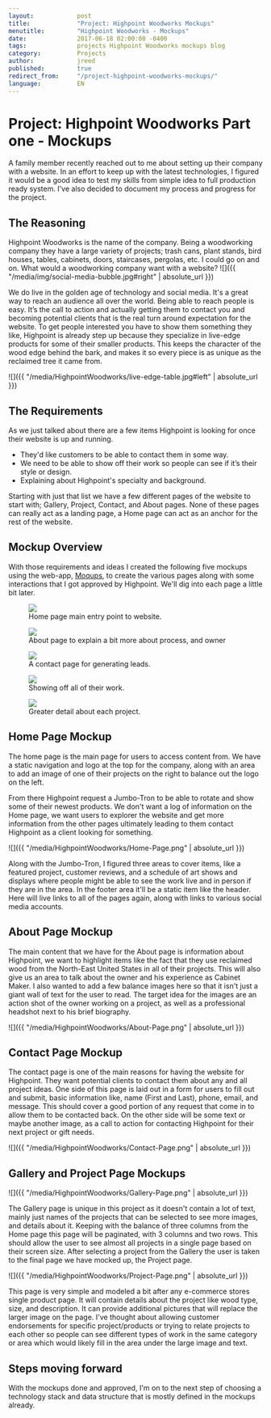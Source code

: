 ```yaml
---
layout:            post
title:             "Project: Highpoint Woodworks Mockups"
menutitle:         "Highpoint Woodworks - Mockups"
date:              2017-06-18 02:00:00 -0400
tags:              projects Highpoint Woodworks mockups blog
category:          Projects
author:            jreed
published:         true
redirect_from:     "/project-highpoint-woodworks-mockups/"
language:          EN
---
```

# Project: Highpoint Woodworks Part one - Mockups
A family member recently reached out to me about setting up their company with a website. In an effort to keep up with the latest technologies, I figured it would be a good idea to test my skills from simple idea to full production ready system. I've also decided to document my process and progress for the project. 

## The Reasoning
Highpoint Woodworks is the name of the company. Being a woodworking company they have a large variety of projects; trash cans, plant stands, bird houses, tables, cabinets, doors, staircases, pergolas, etc. I could go on and on. What would a woodworking company want with a website? 
![]({{ "/media/img/social-media-bubble.jpg#right" | absolute_url }})

We do live in the golden age of technology and social media. It's a great way to reach an audience all over the world. Being able to reach people is easy. It’s the call to action and actually getting them to contact you and becoming potential clients that is the real turn around expectation for the website. To get people interested you have to show them something they like, Highpoint is already step up because they specialize in live-edge products for some of their smaller products. This keeps the character of the wood edge behind the bark, and makes it so every piece is as unique as the reclaimed tree it came from.

![]({{ "/media/HighpointWoodworks/live-edge-table.jpg#left" | absolute_url }})

## The Requirements
As we just talked about there are a few items Highpoint is looking for once their website is up and running. 
 - They'd like customers to be able to contact them in some way.
 - We need to be able to show off their work so people can see if it’s their style or design.
 - Explaining about Highpoint's specialty and background.

Starting with just that list we have a few different pages of the website to start with; Gallery, Project, Contact, and About pages. None of these pages can really act as a landing page, a Home page can act as an anchor for the rest of the website.

## Mockup Overview
With those requirements and ideas I created the following five mockups using the web-app, <a href="https://moqups.com/">Moqups</a>, to create the various pages along with some interactions that I got approved by Highpoint. We'll dig into each page a little bit later.

<div class="album">
   <figure>
      <img src="{{ "/media/HighpointWoodworks/Home-Page.png" | absolute_url }}" />
      <figcaption>Home page main entry point to website.</figcaption>
   </figure>
   <figure>
      <img src="{{ "/media/HighpointWoodworks/About-Page.png" | absolute_url }}" />
      <figcaption>About page to explain a bit more about process, and owner</figcaption>
   </figure>
   <figure>
      <img src="{{ "/media/HighpointWoodworks/Contact-Page.png" | absolute_url }}" />
      <figcaption>A contact page for generating leads.</figcaption>
   </figure>
   <figure>
      <img src="{{ "/media/HighpointWoodworks/Gallery-Page.png" | absolute_url }}" />
      <figcaption>Showing off all of their work.</figcaption>
   </figure>
   <figure>
      <img src="{{ "/media/HighpointWoodworks/Project-Page.png" | absolute_url }}" />
      <figcaption>Greater detail about each project.</figcaption>
   </figure>
</div>

## Home Page Mockup

The home page is the main page for users to access content from. We have a static navigation and logo at the top for the company, along with an area to add an image of one of their projects on the right to balance out the logo on the left.

From there Highpoint request a Jumbo-Tron to be able to rotate and show some of their newest products. We don't want a log of information on the Home page, we want users to explorer the website and get more information from the other pages ultimately leading to them contact Highpoint as a client looking for something.

![]({{ "/media/HighpointWoodworks/Home-Page.png" | absolute_url }})

Along with the Jumbo-Tron, I figured three areas to cover items, like a featured project, customer reviews, and a schedule of art shows and displays where people might be able to see the work live and in person if they are in the area. In the footer area it'll be a static item like the header. Here will live links to all of the pages again, along with links to various social media accounts.

## About Page Mockup

The main content that we have for the About page is information about Highpoint, we want to highlight items like the fact that they use reclaimed wood from the North-East United States in all of their projects. This will also give us an area to talk about the owner and his experience as Cabinet Maker. I also wanted to add a few balance images here so that it isn't just a giant wall of text for the user to read. The target idea for the images are an action shot of the owner working on a project, as well as a professional headshot next to his brief biography.

![]({{ "/media/HighpointWoodworks/About-Page.png" | absolute_url }})

## Contact Page Mockup

The contact page is one of the main reasons for having the website for Highpoint. They want potential clients to contact them about any and all project ideas. One side of this page is laid out in a form for users to fill out and submit, basic information like, name (First and Last), phone, email, and message. This should cover a good portion of any request that come in to allow them to be contacted back. On the other side will be some text or maybe another image, as a call to action for contacting Highpoint for their next project or gift needs.

![]({{ "/media/HighpointWoodworks/Contact-Page.png" | absolute_url }})

## Gallery and Project Page Mockups

![]({{ "/media/HighpointWoodworks/Gallery-Page.png" | absolute_url }})

The Gallery page is unique in this project as it doesn't contain a lot of text, mainly just names of the projects that can be selected to see more images, and details about it. Keeping with the balance of three columns from the Home page this page will be paginated, with 3 columns and two rows. This should allow the user to see almost all projects in a single page based on their screen size. After selecting a project from the Gallery the user is taken to the final page we have mocked up, the Project page.

![]({{ "/media/HighpointWoodworks/Project-Page.png" | absolute_url }})

This page is very simple and modeled a bit after any e-commerce stores single product page. It will contain details about the project like wood type, size, and description. It can provide additional pictures that will replace the larger image on the page. I've thought about allowing customer endorsements for specific project/products or trying to relate projects to each other so people can see different types of work in the same category or area which would likely fill in the area under the large image and text.

## Steps moving forward

With the mockups done and approved, I'm on to the next step of choosing a technology stack and data structure that is mostly defined in the mockups already.
